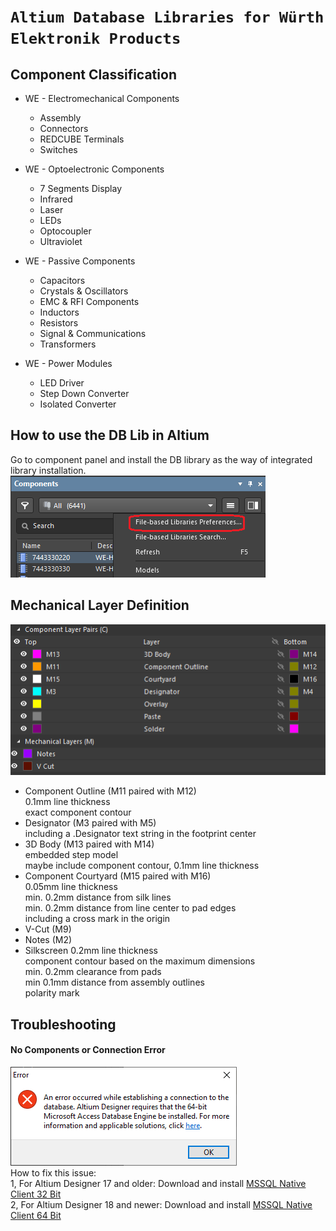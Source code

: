 `Altium Database Libraries for Würth Elektronik Products`
=========
## Component Classification
* WE - Electromechanical Components<br>
  * Assembly
  * Connectors
  * REDCUBE Terminals
  * Switches

* WE - Optoelectronic Components
  * 7 Segments Display
  * Infrared
  * Laser
  * LEDs
  * Optocoupler
  * Ultraviolet

* WE - Passive Components
  * Capacitors
  * Crystals & Oscillators
  * EMC & RFI Components
  * Inductors
  * Resistors
  * Signal & Communications
  * Transformers


* WE - Power Modules
  * LED Driver
  * Step Down Converter
  * Isolated Converter


## How to use the DB Lib in Altium
Go to component panel and install the DB library as the way of integrated library installation.
![](https://github.com/bjch-eisos/Pics/blob/main/ComponentPanel.png)<br>


## Mechanical Layer Definition
![](https://github.com/bjch-eisos/Pics/blob/main/MechanicalLayer.png)<br>
* Component Outline (M11 paired with M12)<br>
 0.1mm line thickness<br>
 exact component contour<br>
 * Designator (M3 paired with M5)<br>
 including a .Designator text string in the footprint center<br>
* 3D Body (M13 paired with M14)<br>
embedded step model<br>
maybe include component contour, 0.1mm line thickness<br>
* Component Courtyard (M15 paired with M16)<br>
0.05mm line thickness<br>
min. 0.2mm distance from silk lines<br>
min. 0.2mm distance from line center to pad edges<br>
including a cross mark in the origin<br>
* V-Cut (M9)
* Notes (M2)
* Silkscreen
0.2mm line thickness<br>
component contour based on the maximum dimensions<br>
min. 0.2mm clearance from pads<br>
min 0.1mm distance from assembly outlines<br>
polarity mark<br>


## Troubleshooting
#### No Components or Connection Error<br>  
![](https://github.com/bjch-eisos/Pics/blob/main/ErrorMessageAltium.png)<br>
How to fix this issue:<br>
1, For Altium Designer 17 and older: Download and install [MSSQL Native Client 32 Bit](https://go.microsoft.com/fwlink/?LinkID=239647&clcid=0x409)  <br>
2, For Altium Designer 18 and newer: Download and install [MSSQL Native Client 64 Bit](https://go.microsoft.com/fwlink/?LinkID=239648&clcid=0x409)  <br>
